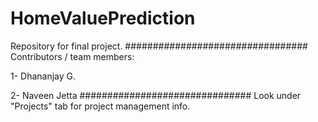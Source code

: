 # HomeValuePrediction
Repository for final project.
#################################
Contributors / team members:

1- Dhananjay G.

2- Naveen Jetta
###############################
Look under "Projects" tab for project management info.
